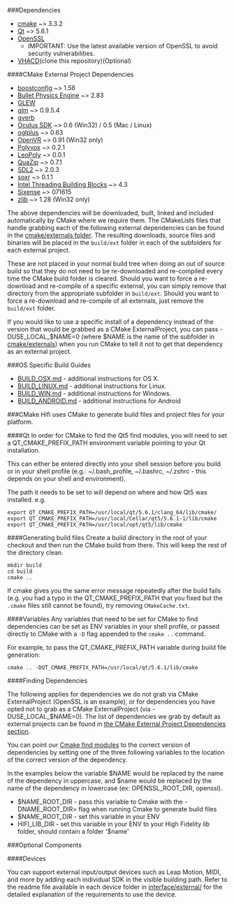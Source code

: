 ###Dependencies

* [cmake](https://cmake.org/download/) ~> 3.3.2
* [Qt](https://www.qt.io/download-open-source) ~> 5.6.1
* [OpenSSL](https://www.openssl.org/community/binaries.html)
  * IMPORTANT: Use the latest available version of OpenSSL to avoid security vulnerabilities.
* [VHACD](https://github.com/virneo/v-hacd)(clone this repository)(Optional)

####CMake External Project Dependencies

* [boostconfig](https://github.com/boostorg/config) ~> 1.58
* [Bullet Physics Engine](https://github.com/bulletphysics/bullet3/releases) ~> 2.83
* [GLEW](http://glew.sourceforge.net/)
* [glm](https://glm.g-truc.net/0.9.5/index.html) ~> 0.9.5.4
* [gverb](https://github.com/highfidelity/gverb)
* [Oculus SDK](https://developer.oculus.com/downloads/) ~> 0.6 (Win32) / 0.5 (Mac / Linux)
* [oglplus](http://oglplus.org/) ~> 0.63
* [OpenVR](https://github.com/ValveSoftware/openvr) ~> 0.91 (Win32 only)
* [Polyvox](http://www.volumesoffun.com/) ~> 0.2.1
* [LeoPoly](https://leopoly.com/) ~> 0.0.1
* [QuaZip](http://sourceforge.net/projects/quazip/files/quazip/) ~> 0.7.1
* [SDL2](https://www.libsdl.org/download-2.0.php) ~> 2.0.3
* [soxr](https://sourceforge.net/p/soxr/wiki/Home/) ~> 0.1.1
* [Intel Threading Building Blocks](https://www.threadingbuildingblocks.org/) ~> 4.3
* [Sixense](http://sixense.com/) ~> 071615
* [zlib](http://www.zlib.net/) ~> 1.28 (Win32 only)

The above dependencies will be downloaded, built, linked and included automatically by CMake where we require them. The CMakeLists files that handle grabbing each of the following external dependencies can be found in the [cmake/externals folder](cmake/externals). The resulting downloads, source files and binaries will be placed in the `build/ext` folder in each of the subfolders for each external project.

These are not placed in your normal build tree when doing an out of source build so that they do not need to be re-downloaded and re-compiled every time the CMake build folder is cleared. Should you want to force a re-download and re-compile of a specific external, you can simply remove that directory from the appropriate subfolder in `build/ext`. Should you want to force a re-download and re-compile of all externals, just remove the `build/ext` folder.

If you would like to use a specific install of a dependency instead of the version that would be grabbed as a CMake ExternalProject, you can pass -DUSE_LOCAL_$NAME=0 (where $NAME is the name of the subfolder in [cmake/externals](cmake/externals)) when you run CMake to tell it not to get that dependency as an external project.

###OS Specific Build Guides
* [BUILD_OSX.md](BUILD_OSX.md) - additional instructions for OS X.
* [BUILD_LINUX.md](BUILD_LINUX.md) - additional instructions for Linux.
* [BUILD_WIN.md](BUILD_WIN.md) - additional instructions for Windows.
* [BUILD_ANDROID.md](BUILD_ANDROID.md) - additional instructions for Android

###CMake
Hifi uses CMake to generate build files and project files for your platform.

####Qt
In order for CMake to find the Qt5 find modules, you will need to set a QT_CMAKE_PREFIX_PATH environment variable pointing to your Qt installation.

This can either be entered directly into your shell session before you build or in your shell profile (e.g.: ~/.bash_profile, ~/.bashrc, ~/.zshrc - this depends on your shell and environment).

The path it needs to be set to will depend on where and how Qt5 was installed. e.g.

    export QT_CMAKE_PREFIX_PATH=/usr/local/qt/5.6.1/clang_64/lib/cmake/
    export QT_CMAKE_PREFIX_PATH=/usr/local/Cellar/qt5/5.6.1-1/lib/cmake
    export QT_CMAKE_PREFIX_PATH=/usr/local/opt/qt5/lib/cmake

####Generating build files
Create a build directory in the root of your checkout and then run the CMake build from there. This will keep the rest of the directory clean.

    mkdir build
    cd build
    cmake ..

If cmake gives you the same error message repeatedly after the build fails (e.g. you had a typo in the QT_CMAKE_PREFIX_PATH that you fixed but the `.cmake` files still cannot be found), try removing `CMakeCache.txt`.

####Variables
Any variables that need to be set for CMake to find dependencies can be set as ENV variables in your shell profile, or passed directly to CMake with a `-D` flag appended to the `cmake ..` command.

For example, to pass the QT_CMAKE_PREFIX_PATH variable during build file generation:

    cmake .. -DQT_CMAKE_PREFIX_PATH=/usr/local/qt/5.6.1/lib/cmake

####Finding Dependencies

The following applies for dependencies we do not grab via CMake ExternalProject (OpenSSL is an example), or for dependencies you have opted not to grab as a CMake ExternalProject (via -DUSE_LOCAL_$NAME=0). The list of dependencies we grab by default as external projects can be found in [the CMake External Project Dependencies section](#cmake-external-project-dependencies).

You can point our [Cmake find modules](cmake/modules/) to the correct version of dependencies by setting one of the three following variables to the location of the correct version of the dependency.

In the examples below the variable $NAME would be replaced by the name of the dependency in uppercase, and $name would be replaced by the name of the dependency in lowercase (ex: OPENSSL_ROOT_DIR, openssl).

* $NAME_ROOT_DIR - pass this variable to Cmake with the -DNAME_ROOT_DIR= flag when running Cmake to generate build files
* $NAME_ROOT_DIR - set this variable in your ENV
* HIFI_LIB_DIR - set this variable in your ENV to your High Fidelity lib folder, should contain a folder '$name'

###Optional Components

####Devices

You can support external input/output devices such as Leap Motion, MIDI, and more by adding each individual SDK in the visible building path. Refer to the readme file available in each device folder in [interface/external/](interface/external) for the detailed explanation of the requirements to use the device.
